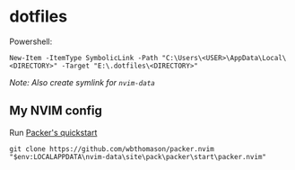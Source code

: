 # dotfiles

Powershell:

```
New-Item -ItemType SymbolicLink -Path "C:\Users\<USER>\AppData\Local\<DIRECTORY>" -Target "E:\.dotfiles\<DIRECTORY>"
```

_Note: Also create symlink for `nvim-data`_

## My NVIM config

Run [Packer's quickstart](https://github.com/wbthomason/packer.nvim#quickstart)

```
git clone https://github.com/wbthomason/packer.nvim "$env:LOCALAPPDATA\nvim-data\site\pack\packer\start\packer.nvim"
```
